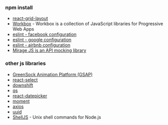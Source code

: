 ### npm install
- [react-grid-layout](https://github.com/STRML/react-grid-layout#demos)
- [Workbox](https://github.com/GoogleChrome/workbox) - Workbox is a collection of JavaScript libraries for Progressive Web Apps
- [eslint - facebook configuration](https://github.com/facebook/fbjs/tree/master/packages/eslint-config-fbjs-opensource)
- [eslint - google configuration](https://github.com/google/eslint-config-google)
- [eslint - airbnb configuration](https://github.com/airbnb/javascript/tree/master/packages/eslint-config-airbnb)
- [Mirage JS is an API mocking library](https://miragejs.com/)


### other js libraries
- [GreenSock Animation Platform (GSAP) ](https://greensock.com/get-started/)
- [react-select](https://github.com/JedWatson/react-select)
- [downshift](https://github.com/downshift-js/downshift#basic-props)
- [qs](https://github.com/ljharb/qs)
- [react-datepicker](https://github.com/Hacker0x01/react-datepicker)
- [moment](https://github.com/moment/moment)
- [axios](https://github.com/axios/axios)
- [uuid](https://github.com/uuidjs/uuid#readme)
- [ShellJS](https://github.com/shelljs/shelljs) - Unix shell commands for Node.js


